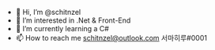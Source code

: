 - 👋 Hi, I’m @schitnzel
- 👀 I’m interested in .Net & Front-End
- 🌱 I’m currently learning a C#
- 📫 How to reach me schitnzel@outlook.com 서마히루#0001

